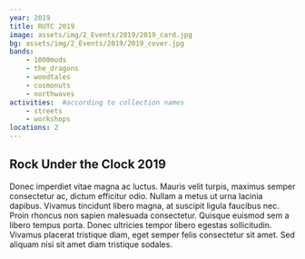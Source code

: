 ```yaml
---
year: 2019
title: RUTC 2019
image: assets/img/2_Events/2019/2019_card.jpg
bg: assets/img/2_Events/2019/2019_cover.jpg
bands:
    - 1000mods
    - the_dragons
    - woodtales
    - cosmonuts
    - northwaves
activities:  #according to collection names
    - streets
    - workshops
locations: 2
---
```

<h2>Rock Under the Clock 2019</h2>

Donec imperdiet vitae magna ac luctus. Mauris velit turpis, maximus semper consectetur ac, dictum efficitur odio. Nullam a metus ut urna lacinia dapibus. Vivamus tincidunt libero magna, at suscipit ligula faucibus nec. Proin rhoncus non sapien malesuada consectetur. Quisque euismod sem a libero tempus porta. Donec ultricies tempor libero egestas sollicitudin. Vivamus placerat tristique diam, eget semper felis consectetur sit amet. Sed aliquam nisi sit amet diam tristique sodales.